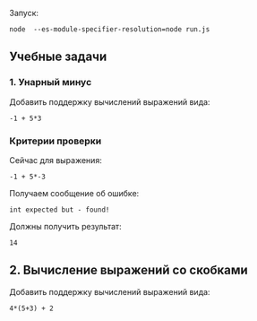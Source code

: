 
Запуск:

```shell
node  --es-module-specifier-resolution=node run.js
```


## Учебные задачи


### 1. Унарный минус

Добавить поддержку вычислений выражений вида:

```
-1 + 5*3
```

### Критерии проверки 

Сейчас для выражения:

```
-1 + 5*-3
```
Получаем сообщение об ошибке:

```
int expected but - found!
```

Должны получить результат:
```
14
```
## 2. Вычисление выражений со скобками

Добавить поддержку вычислений выражений вида:

```
4*(5+3) + 2
```


